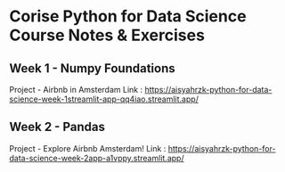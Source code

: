 # Corise Python for Data Science Course Notes & Exercises

## Week 1 - Numpy Foundations

Project - Airbnb in Amsterdam 
Link : https://aisyahrzk-python-for-data-science-week-1streamlit-app-qq4iao.streamlit.app/


## Week 2 - Pandas
Project - Explore Airbnb Amsterdam!
Link : https://aisyahrzk-python-for-data-science-week-2app-a1vppy.streamlit.app/
